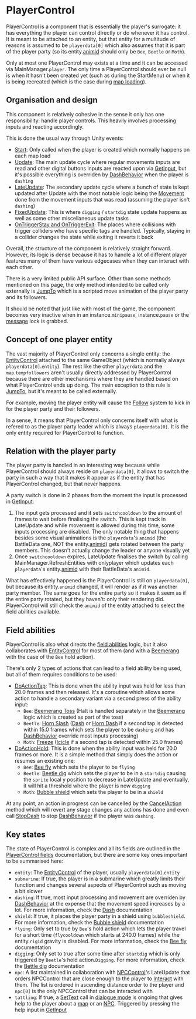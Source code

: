 # PlayerControl
PlayerControl is a component that is essentially the player's surrogate: it has everything the player can control directly or do whenever it has control. It is meant to be attached to an entity, but that entity for a multitude of reasons is assumed to be `playerdata[0]` which also assumes that it is part of the player party (so its entity.[animid](../Enums%20and%20IDs/AnimIDs.md) should only be `Bee`, `Beetle` or `Moth`).

Only at most one PlayerControl may exists at a time and it can be accessed via MainManager.`player`. The only time a PlayerControl should ever be null is when it hasn't been created yet (such as during the StartMenu) or when it is being recreated (which is the case during [map loading](../MapControl/Map%20loading.md)).

## Organisation and design
This component is relatively cohesive in the sense it only has one responsibility: handle player controls. This heavily involves processing inputs and reacting accordingly.

This is done the usual way through Unity events:

- [Start](Start.md): Only called when the player is created which normally happens on each map load
- [Update](Update.md): The main update cycle where regular movements inputs are read and other digital buttons inputs are reacted upon via [GetInput](GetInput.md), but it's possible everything is overriden by [DashBehavior](DashBehavior.md) when the player is `dashing`
- [LateUpdate](LateUpdate.md): The secondary update cycle where a bunch of state is kept updated after Update with the most notable logic being the [Movement](Movement.md) done from the movement inputs that was read (assuming the player isn't `dashing`)
- [FixedUpdate](FixedUpdate.md): This is where `digging` / `startdig` state update happens as well as some other miscellaneous update tasks
- [OnTriggerStay and OnTriggerExit](Trigger%20collider%20handling.md): The places where collisions with trigger colliders who have specific tags are handled. Typically, staying in a collider changes the state while exiting it reverts it back

Overall, the structure of the component is relatively straight forward. However, its logic is dense because it has to handle a lot of different player features many of them have various edgecases when they can interact with each other.

There is a very limited public API surface. Other than some methods mentioned on this page, the only method intended to be called only externally is [JumpTo](JumpTo.md) which is a scripted move animation of the player party and its followers.

It should be noted that just like with most of the game, the component becomes very inactive when in an instance.`minipause`, instance.`pause` or the [message](../SetText/Notable%20states.md#message) lock is grabbed.

## Concept of one player entity
The vast majority of PlayerControl only concerns a single entity: the [EntityControl](../Entities/EntityControl/EntityControl.md) attached to the same GameObject (which is normally always `playerdata[0]`.`entity`). The rest like the other `playerdata` and the `map`.`tempfollowers` aren't usually directly addressed by PlayerControl because there are other mechanisms where they are handled based on what PlayerControl ends up doing. The main exception to this rule is [JumpTo](JumpTo.md), but it's meant to be called externally.

For example, moving the player entity will cause the [Follow](../Entities/EntityControl/Notable%20methods/Follow.md#follow) system to kick in for the player party and their followers.

In a sense, it means that PlayerControl only concerns itself with what is refered to as the player party leader which is always `playerdata[0]`. It is the only entity required for PlayerControl to function.

## Relation with the player party
The player party is handled in an interesting way because while PlayerControl should always reside on `playerdata[0]`, it allows to switch the party in such a way that it makes it appear as if the entity that has PlayerControl changed, but that never happens.

A party switch is done in 2 phases from the moment the input is processed in [GetInput](GetInput.md):

1. The input gets processed and it sets `switchcooldown` to the amount of frames to wait before finalising the switch. This is kept track in LateUpdate and while movement is allowed during this time, some inputs processing are disabled. The only notable thing that happens besides some visual animations is the `playerdata`'s `animid` (the BattleData one, NOT the entity.[animid](../Enums%20and%20IDs/AnimIDs.md)) gets rotated between the party members. This doesn't actually change the leader or anyone visually yet
2. Once `switchcooldown` expires, LateUpdate finalises the switch by calling MainManager.RefreshEntities with onlyplayer which updates each `playerdata`'s entity.[animid](../Enums%20and%20IDs/AnimIDs.md) with their BattleData's `animid`.

What has effectively happened is the PlayerControl is still on `playerdata[0]`, but because its entity.`animid` changed, it will render as if it was another party member. The same goes for the entire party so it makes it seem as if the entire party rotated, but they haven't: only their rendering did. PlayerControl will still check the `animid` of the entity attached to select the field abilities available.

## Field abilities
PlayerControl is also what directs the [field abilities](Field%20abilities.md) logic, but it also collaborates with [EntityControl](../Entities/EntityControl/EntityControl.md) for most of them (and with a [Beemerang](../Entities/NPCControl/ObjectTypes/Beemerang.md) with the case of the `Bee` hold action).

There's only 2 types of actions that can lead to a field ability being used, but all of them requires conditions to be used:

- [DoActionTap](Actions/DoActionTap.md): This is done when the ability input was held for less than 20.0 frames and then released. It's a coroutine which allows some action to handle a secondary variant via a second press of the ability input:
    - `Bee`: [Beemerang Toss](Field%20abilities.md#beemerang-toss) (Halt is handled separately in the [Beemerang](../Entities/NPCControl/ObjectTypes/Beemerang.md) logic which is created as part of the toss)
    - `Beetle`: [Horn Slash](Field%20abilities.md#horn-slash) ([Dash](Field%20abilities.md#dash) or [Horn Dash](Field%20abilities.md#horn-dash) if a second tap is detected within 15.0 frames which sets the player to be `dashing` and has [DashBehavior](DashBehavior.md) override most inputs processing)
    - `Moth`: [Freeze](Field%20abilities.md#freeze) ([Icicle](Field%20abilities.md#icicle) if a second tap is detected within 25.0 frames)
- [DoActionHold](Actions/DoActionHold.md): This is done when the ability input was held for 20.0 frames or more. It is a simple method that simply does the action or resumes an existing one:
    - `Bee`: [Bee fly](Field%20abilities.md#bee-fly) which sets the player to be `flying`
    - `Beetle`: [Beetle dig](Field%20abilities.md#beetle-dig) which sets the player to be in a `startdig` causing the `sprite` local y position to decrease in LateUpdate and eventually, it will hit a threshold where the player is now `digging`
    - `Moth`: [Bubble shield](Field%20abilities.md#bubble-shield) which sets the player to be in a `shield`

At any point, an action in progress can be cancelled by the [CancelAction](Actions/CancelAction.md) method which will revert any stage changes any actions has done and even call [StopDash](StopDash.md) to stop [DashBehavior](DashBehavior.md) if the player was `dashing`.

## Key states
The state of PlayerControl is complex and all its fields are outlined in the [PlayerControl fields](Class%20fields.md) documentation, but there are some key ones important to be summarised here:

- `entity`: The [EntityControl](../Entities/EntityControl/EntityControl.md) of the player, usually `playerdata[0]`.`entity`
- `submarine`: If true, the player is in a submarine which greatly limits their function and changes several aspects of PlayerControl such as moving a bit slower
- `dashing`: If true, most input processing and movement are overriden by [DashBehavior](DashBehavior.md) at the expense that the movement speed increases by a lot. For more information, check the [Dash](Field%20abilities.md#dash) documentation
- `shield`: If true, it places the player party in a shield using `bubbleshield`. For more information, check the [Bubble shield](Field%20abilities.md#bubble-shield) documentation
- `flying`: Only set to true by `Bee`'s hold action which lets the player travel for a short time (`flycooldown` which starts at 240.0 frames) while the entity.`rigid` gravity is disabled. For more information, check the [Bee fly](Field%20abilities.md#bee-fly) documentation
- `digging`: Only set to true after some time after `startdig` which is only triggered by `Beetle`'s hold action.`Digging`. For more information, check the [Bettle dig](Field%20abilities.md#beetle-dig) documentation
- `npc`: A list maintained in collaboration with [NPCControl](../Entities/NPCControl/NPCControl.md)'s LateUpdate that orders NPCControl that are close enough to the player to [Interact](../Entities/NPCControl/Notable%20methods/Interact.md) with them. The list is ordered in ascending distance order to the player and `npc[0]` is the only NPCControl that can be interacted with
- `tattling`: If true, a [SetText](../SetText/SetText.md) call in [dialogue mode](../SetText/Dialogue%20mode.md) is ongoing that gives help to the player about a [map](../MapControl/SetText%20configuration.md#tattleid) or an [NPC](../Entities/NPCControl/NPC.md). Triggered by pressing the help input in [GetInput](GetInput.md)
